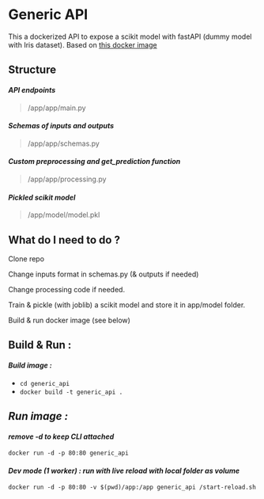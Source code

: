 # Generic API
This a dockerized API to expose a scikit model with fastAPI (dummy model with Iris dataset).
Based on [this docker image](https://github.com/tiangolo/uvicorn-gunicorn-docker)

## Structure 
#### *API endpoints*
>/app/app/main.py 
#### *Schemas of inputs and outputs*
>/app/app/schemas.py
#### *Custom preprocessing and get_prediction function*
>/app/app/processing.py
#### *Pickled scikit model*
>/app/model/model.pkl

## What do I need to do ?
Clone repo

Change inputs format in schemas.py (& outputs if needed)

Change processing code if needed.

Train & pickle (with joblib) a scikit model and store it in app/model folder.

Build & run docker image (see below)

## Build & Run :
#### *Build image :*
* `cd generic_api`
* `docker build -t generic_api .`

## *Run image :*
#### *remove -d to keep CLI attached*
`docker run -d -p 80:80 generic_api`

#### *Dev mode (1 worker) : run with live reload with local folder as volume*
`docker run -d -p 80:80 -v $(pwd)/app:/app generic_api /start-reload.sh`
